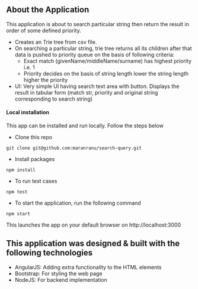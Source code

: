## About the Application

This application is about to search particular string then return the result in order of some defined priority.
   - Creates an Trie tree from csv file.
   - On searching a particular string, trie tree returns all its children after that data is pushed to priority queue on the basis of following criteria:
      - Exact match (givenName/middleName/surname) has highest priority i.e. 1
      - Priority decides on the basis of string length lower the string length higher the priority
   - UI: Very simple UI having search text area with button. Displays the result in tabular form (match str, priority and original string corresponding to search string)


#### Local installation
This app can be installed and run locally. Follow the steps below
- Clone this repo
```
git clone git@github.com:maranranu/search-query.git
```
- Install packages
```
npm install
```
- To run test cases
```
npm test
```
- To start the application, run the following command
```
npm start
```
This launches the app on your default browser on http://localhost:3000

## This application was designed & built with the following technologies
- AngularJS: Adding extra functionality to the HTML elements
- Bootstrap: For styling the web page
- NodeJS: For backend implementation
